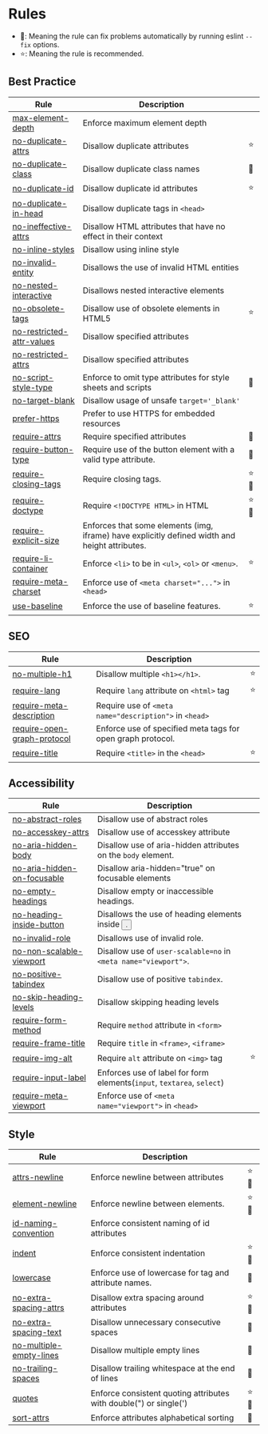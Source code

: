 <!-- This file is generated by 'yarn docs' command. Don't edit this -->

# Rules

- 🔧: Meaning the rule can fix problems automatically by running eslint `--fix` options.
- ⭐: Meaning the rule is recommended.

## Best Practice

| Rule                                                         | Description                                                                                    |      |
| ------------------------------------------------------------ | ---------------------------------------------------------------------------------------------- | ---- |
| [max-element-depth](rules/max-element-depth)                 | Enforce maximum element depth                                                                  |      |
| [no-duplicate-attrs](rules/no-duplicate-attrs)               | Disallow duplicate attributes                                                                  | ⭐   |
| [no-duplicate-class](rules/no-duplicate-class)               | Disallow duplicate class names                                                                 | 🔧   |
| [no-duplicate-id](rules/no-duplicate-id)                     | Disallow duplicate id attributes                                                               | ⭐   |
| [no-duplicate-in-head](rules/no-duplicate-in-head)           | Disallow duplicate tags in `<head>`                                                            |      |
| [no-ineffective-attrs](rules/no-ineffective-attrs)           | Disallow HTML attributes that have no effect in their context                                  |      |
| [no-inline-styles](rules/no-inline-styles)                   | Disallow using inline style                                                                    |      |
| [no-invalid-entity](rules/no-invalid-entity)                 | Disallows the use of invalid HTML entities                                                     |      |
| [no-nested-interactive](rules/no-nested-interactive)         | Disallows nested interactive elements                                                          |      |
| [no-obsolete-tags](rules/no-obsolete-tags)                   | Disallow use of obsolete elements in HTML5                                                     | ⭐   |
| [no-restricted-attr-values](rules/no-restricted-attr-values) | Disallow specified attributes                                                                  |      |
| [no-restricted-attrs](rules/no-restricted-attrs)             | Disallow specified attributes                                                                  |      |
| [no-script-style-type](rules/no-script-style-type)           | Enforce to omit type attributes for style sheets and scripts                                   | 🔧   |
| [no-target-blank](rules/no-target-blank)                     | Disallow usage of unsafe `target='_blank'`                                                     |      |
| [prefer-https](rules/prefer-https)                           | Prefer to use HTTPS for embedded resources                                                     |      |
| [require-attrs](rules/require-attrs)                         | Require specified attributes                                                                   | 🔧   |
| [require-button-type](rules/require-button-type)             | Require use of the button element with a valid type attribute.                                 | 🔧   |
| [require-closing-tags](rules/require-closing-tags)           | Require closing tags.                                                                          | ⭐🔧 |
| [require-doctype](rules/require-doctype)                     | Require `<!DOCTYPE HTML>` in HTML                                                              | ⭐🔧 |
| [require-explicit-size](rules/require-explicit-size)         | Enforces that some elements (img, iframe) have explicitly defined width and height attributes. |      |
| [require-li-container](rules/require-li-container)           | Enforce `<li>` to be in `<ul>`, `<ol>` or `<menu>`.                                            | ⭐   |
| [require-meta-charset](rules/require-meta-charset)           | Enforce use of `<meta charset="...">` in `<head>`                                              |      |
| [use-baseline](rules/use-baseline)                           | Enforce the use of baseline features.                                                          | ⭐   |

## SEO

| Rule                                                             | Description                                                 |     |
| ---------------------------------------------------------------- | ----------------------------------------------------------- | --- |
| [no-multiple-h1](rules/no-multiple-h1)                           | Disallow multiple `<h1></h1>`.                              | ⭐  |
| [require-lang](rules/require-lang)                               | Require `lang` attribute on `<html>` tag                    | ⭐  |
| [require-meta-description](rules/require-meta-description)       | Require use of `<meta name="description">` in `<head>`      |     |
| [require-open-graph-protocol](rules/require-open-graph-protocol) | Enforce use of specified meta tags for open graph protocol. |     |
| [require-title](rules/require-title)                             | Require `<title>` in the `<head>`                           | ⭐  |

## Accessibility

| Rule                                                             | Description                                                            |     |
| ---------------------------------------------------------------- | ---------------------------------------------------------------------- | --- |
| [no-abstract-roles](rules/no-abstract-roles)                     | Disallow use of abstract roles                                         |     |
| [no-accesskey-attrs](rules/no-accesskey-attrs)                   | Disallow use of accesskey attribute                                    |     |
| [no-aria-hidden-body](rules/no-aria-hidden-body)                 | Disallow use of aria-hidden attributes on the `body` element.          |     |
| [no-aria-hidden-on-focusable](rules/no-aria-hidden-on-focusable) | Disallow aria-hidden="true" on focusable elements                      |     |
| [no-empty-headings](rules/no-empty-headings)                     | Disallow empty or inaccessible headings.                               |     |
| [no-heading-inside-button](rules/no-heading-inside-button)       | Disallows the use of heading elements inside <button>.                 |     |
| [no-invalid-role](rules/no-invalid-role)                         | Disallows use of invalid role.                                         |     |
| [no-non-scalable-viewport](rules/no-non-scalable-viewport)       | Disallow use of `user-scalable=no` in `<meta name="viewport">`.        |     |
| [no-positive-tabindex](rules/no-positive-tabindex)               | Disallow use of positive `tabindex`.                                   |     |
| [no-skip-heading-levels](rules/no-skip-heading-levels)           | Disallow skipping heading levels                                       |     |
| [require-form-method](rules/require-form-method)                 | Require `method` attribute in `<form>`                                 |     |
| [require-frame-title](rules/require-frame-title)                 | Require `title` in `<frame>`, `<iframe>`                               |     |
| [require-img-alt](rules/require-img-alt)                         | Require `alt` attribute on `<img>` tag                                 | ⭐  |
| [require-input-label](rules/require-input-label)                 | Enforces use of label for form elements(`input`, `textarea`, `select`) |     |
| [require-meta-viewport](rules/require-meta-viewport)             | Enforce use of `<meta name="viewport">` in `<head>`                    |     |

## Style

| Rule                                                     | Description                                                       |      |
| -------------------------------------------------------- | ----------------------------------------------------------------- | ---- |
| [attrs-newline](rules/attrs-newline)                     | Enforce newline between attributes                                | ⭐🔧 |
| [element-newline](rules/element-newline)                 | Enforce newline between elements.                                 | ⭐🔧 |
| [id-naming-convention](rules/id-naming-convention)       | Enforce consistent naming of id attributes                        |      |
| [indent](rules/indent)                                   | Enforce consistent indentation                                    | ⭐🔧 |
| [lowercase](rules/lowercase)                             | Enforce use of lowercase for tag and attribute names.             | 🔧   |
| [no-extra-spacing-attrs](rules/no-extra-spacing-attrs)   | Disallow extra spacing around attributes                          | ⭐🔧 |
| [no-extra-spacing-text](rules/no-extra-spacing-text)     | Disallow unnecessary consecutive spaces                           | 🔧   |
| [no-multiple-empty-lines](rules/no-multiple-empty-lines) | Disallow multiple empty lines                                     | 🔧   |
| [no-trailing-spaces](rules/no-trailing-spaces)           | Disallow trailing whitespace at the end of lines                  | 🔧   |
| [quotes](rules/quotes)                                   | Enforce consistent quoting attributes with double(") or single(') | ⭐🔧 |
| [sort-attrs](rules/sort-attrs)                           | Enforce attributes alphabetical sorting                           | 🔧   |
